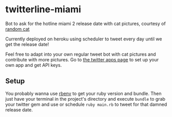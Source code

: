 # twitterline-miami
Bot to ask for the hotline miami 2 release date with cat pictures, courtesy of [random cat](http://random.cat/)

Currently deployed on heroku using scheduler to tweet every day until we get the release date!

Feel free to adapt into your own regular tweet bot with cat pictures and contribute with more pictures.
Go to [the twitter apps page](https://apps.twitter.com/) to set up your own app and get API keys.

## Setup

You probably wanna use [rbenv](https://github.com/sstephenson/rbenv) to get your ruby version and bundle.
Then just have your terminal in the project's directory and execute `bundle` to grab your twitter gem and
use or schedule `ruby main.rb` to tweet for that damned release date.
